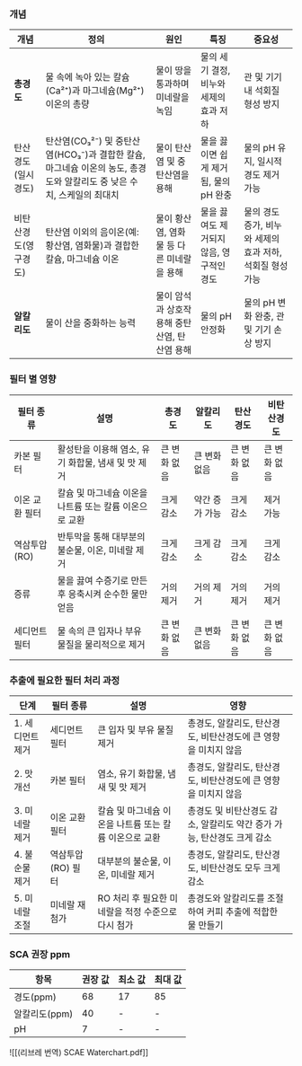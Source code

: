 
### 개념

| 개념          | 정의                                                                         | 원인                        | 특징                      | 중요성                                |
| ----------- | -------------------------------------------------------------------------- | ------------------------- | ----------------------- | ---------------------------------- |
| **총경도**     | 물 속에 녹아 있는 칼슘(Ca²⁺)과 마그네슘(Mg²⁺) 이온의 총량                                     | 물이 땅을 통과하며 미네랄을 녹임        | 물의 세기 결정, 비누와 세제의 효과 저하 | 관 및 기기 내 석회질 형성 방지                 |
| 탄산경도(일시경도)  | 탄산염(CO₃²⁻) 및 중탄산염(HCO₃⁻)과 결합한 칼슘, 마그네슘 이온의 농도, 총경도와 알칼리도 중 낮은 수치, 스케일의 최대치 | 물이 탄산염 및 중탄산염을 용해         | 물을 끓이면 쉽게 제거됨, 물의 pH 완충 | 물의 pH 유지, 일시적 경도 제거 가능             |
| 비탄산경도(영구경도) | 탄산염 이외의 음이온(예: 황산염, 염화물)과 결합한 칼슘, 마그네슘 이온                                  | 물이 황산염, 염화물 등 다른 미네랄을 용해  | 물을 끓여도 제거되지 않음, 영구적인 경도 | 물의 경도 증가, 비누와 세제의 효과 저하, 석회질 형성 가능 |
| **알칼리도**    | 물이 산을 중화하는 능력                                                              | 물이 암석과 상호작용해 중탄산염, 탄산염 용해 | 물의 pH 안정화               | 물의 pH 변화 완충, 관 및 기기 손상 방지          |


### 필터 별 영향

| 필터 종류     | 설명                              | 총경도     | 알칼리도     | 탄산경도    | 비탄산경도   |
| --------- | ------------------------------- | ------- | -------- | ------- | ------- |
| 카본 필터     | 활성탄을 이용해 염소, 유기 화합물, 냄새 및 맛 제거  | 큰 변화 없음 | 큰 변화 없음  | 큰 변화 없음 | 큰 변화 없음 |
| 이온 교환 필터  | 칼슘 및 마그네슘 이온을 나트륨 또는 칼륨 이온으로 교환 | 크게 감소   | 약간 증가 가능 | 크게 감소   | 제거 가능   |
| 역삼투압 (RO) | 반투막을 통해 대부분의 불순물, 이온, 미네랄 제거    | 크게 감소   | 크게 감소    | 크게 감소   | 크게 감소   |
| 증류        | 물을 끓여 수증기로 만든 후 응축시켜 순수한 물만 얻음  | 거의 제거   | 거의 제거    | 거의 제거   | 거의 제거   |
| 세디먼트 필터   | 물 속의 큰 입자나 부유 물질을 물리적으로 제거      | 큰 변화 없음 | 큰 변화 없음  | 큰 변화 없음 | 큰 변화 없음 |

### 추출에 필요한 필터 처리 과정

| 단계         | 필터 종류        | 설명                              | 영향                                        |
| ---------- | ------------ | ------------------------------- | ----------------------------------------- |
| 1. 세디먼트 제거 | 세디먼트 필터      | 큰 입자 및 부유 물질 제거                 | 총경도, 알칼리도, 탄산경도, 비탄산경도에 큰 영향을 미치지 않음      |
| 2. 맛 개선    | 카본 필터        | 염소, 유기 화합물, 냄새 및 맛 제거           | 총경도, 알칼리도, 탄산경도, 비탄산경도에 큰 영향을 미치지 않음      |
| 3. 미네랄 제거  | 이온 교환 필터     | 칼슘 및 마그네슘 이온을 나트륨 또는 칼륨 이온으로 교환 | 총경도 및 비탄산경도 감소, 알칼리도 약간 증가 가능, 탄산경도 크게 감소 |
| 4. 불순물 제거  | 역삼투압 (RO) 필터 | 대부분의 불순물, 이온, 미네랄 제거            | 총경도, 알칼리도, 탄산경도, 비탄산경도 모두 크게 감소           |
| 5. 미네랄 조절  | 미네랄 재첨가      | RO 처리 후 필요한 미네랄을 적정 수준으로 다시 첨가  | 총경도와 알칼리도를 조절하여 커피 추출에 적합한 물 만들기          |


### SCA 권장 ppm

| 항목        | 권장 값 | 최소 값 | 최대 값 |
| --------- | ---- | ---- | ---- |
| 경도(ppm)   | 68   | 17   | 85   |
| 알칼리도(ppm) | 40   | -    | -    |
| pH        | 7    | -    | -    |


![[(리브레 번역) SCAE Waterchart.pdf]]